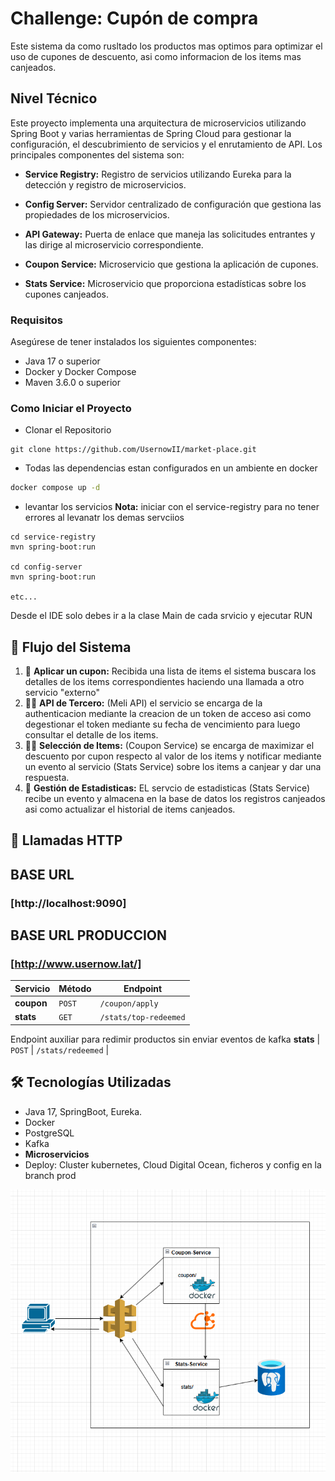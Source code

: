 # Challenge: Cupón de compra

Este sistema da como rusltado los productos mas optimos para optimizar el uso de cupones de descuento, asi como informacion de los items mas canjeados.


## Nivel Técnico
Este proyecto implementa una arquitectura de microservicios utilizando Spring Boot y varias herramientas de Spring Cloud para gestionar la configuración, el descubrimiento de servicios y el enrutamiento de API. Los principales componentes del sistema son:

- **Service Registry:** Registro de servicios utilizando Eureka para la detección y registro de microservicios.​

- **Config Server:** Servidor centralizado de configuración que gestiona las propiedades de los microservicios.​

- **API Gateway:** Puerta de enlace que maneja las solicitudes entrantes y las dirige al microservicio correspondiente.​

- **Coupon Service:** Microservicio que gestiona la aplicación de cupones.​

- **Stats Service:** Microservicio que proporciona estadísticas sobre los cupones canjeados.​

### Requisitos


Asegúrese de tener instalados los siguientes componentes:

- Java 17 o superior​
- Docker y Docker Compose​
- Maven 3.6.0 o superior​


### Como Iniciar el Proyecto

- Clonar el Repositorio

```
git clone https://github.com/UsernowII/market-place.git
```

- Todas las dependencias estan configurados en un ambiente en docker

``` bash
docker compose up -d
```

- levantar los servicios
**Nota:** iniciar con el service-registry para no tener errores al levanatr los demas servciios

```
cd service-registry
mvn spring-boot:run

cd config-server
mvn spring-boot:run

etc...
```

Desde el IDE solo debes ir a la clase Main de cada srvicio y ejecutar RUN


## 🚀 Flujo del Sistema

1. 🛒 **Aplicar un cupon:** Recibida una lista de items el sistema buscara los detalles de los items correspondientes haciendo una llamada a otro servicio "externo"
2. 👨‍🍳 **API de Tercero:** (Meli API) el servicio se encarga de la authenticacion mediante la creacion de un token de acceso asi como degestionar el token mediante su fecha de vencimiento para luego consultar el detalle de los items.
2. 👨‍🍳 **Selección de Items:** (Coupon Service) se encarga de maximizar el descuento por cupon respecto al valor de los items y notificar mediante un evento al servicio (Stats Service) sobre los items a canjear y dar una respuesta.
3. 🏬 **Gestión de Estadisticas:** EL servcio de estadisticas (Stats Service)  recibe un evento y almacena en la base de datos los registros canjeados asi como actualizar el historial de items canjeados.


## 🔗 Llamadas HTTP  

## BASE URL
### [http://localhost:9090]

## BASE URL PRODUCCION
### [http://www.usernow.lat/]

| Servicio          | Método | Endpoint |
|------------------|--------|------------------------------------------------|
| **coupon**       | `POST`  | `/coupon/apply` |
| **stats**        | `GET`  | `/stats/top-redeemed` |

Endpoint auxiliar para redimir productos sin enviar eventos de kafka
 **stats**        | `POST`  | `/stats/redeemed` | 

## 🛠️ Tecnologías Utilizadas

- Java 17, SpringBoot, Eureka.
- Docker
- PostgreSQL
- Kafka
- **Microservicios**
- Deploy: Cluster kubernetes, Cloud Digital Ocean, ficheros y config en la branch prod

![Diagrma Arquitectura Alto nivel](Diagrama-arq.png)

